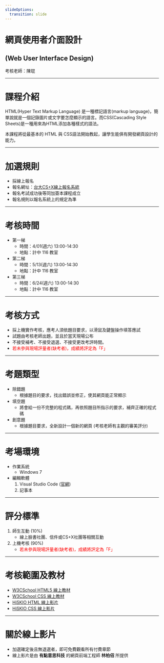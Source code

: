 ```yaml
---
slideOptions:
  transition: slide
---
```


# 網頁使用者介面設計 
## \(Web User Interface Design\)

考核老師：陳琨

---

# 課程介紹

HTML(Hyper Text Markup Language) 是一種標記語言(markup language)，簡單說就是一個記錄圖片或文字要怎麼顯示的語言。而CSS(Cascading Style Sheets)是一種用來為HTML添加各種樣式的語法。

本課程將從最基本的 HTML 與 CSS語法開始教起，讓學生能俱有開發網頁設計的能力。

---

# 加選規則

* 採線上報名
* 報名網址：[台大CS+X線上報名系統](https://csx.aca.ntu.edu.tw/course)
* 報名考試成功後等同加簽本課程成立
* 報名規則以報名系統上的規定為準

---

# 考核時間

* 第一梯 
    * 時間：4/01\(週六\) 13:00-14:30
    * 地點：計中 116 教室
* 第二梯 
    * 時間：5/13\(週六\) 13:00-14:30
    * 地點：計中 116 教室
* 第三梯 
    * 時間：6/24\(週六\) 13:00-14:30
    * 地點：計中 116 教室

---

# 考核方式

* 採上機實作考核，應考人須依題目要求，以滑鼠及鍵盤操作填答應試
* 試題由考核老師出題，並且於當天現場公布
* 不接受補考、不接受退選、不接受更改考評時間。
* <font color="red">若未參與現場評量者(缺考者)，成績將評定為「F」</font>

---

# 考題類型

* 除錯題
    * 根據題目的要求，找出錯誤並修正，使其網頁能正常顯示
* 填空題
    * 將會給一份不完整的程式碼，再依照題目所指示的要求，補齊正確的程式碼
* 創意題
    * 根據題目要求，全新設計一個新的網頁 \(考核老師有主觀的審美評分\)

---

# 考場環境

* 作業系統
    * Windows 7
* 編輯軟體
    1. Visual Studio Code ([官網](https://code.visualstudio.com/))
    2. 記事本

---

# 評分標準

1. 師生互動 \(10%\)
    * 線上臉書社團、信件或CS+X社團等相關互動
2. 上機考核 \(90%\)
    * <font color="red">若未參與現場評量者(缺考者)，成績將評定為「F」</font>

---

# 考核範圍及教材

* [W3CSchool HTML5 線上教材](http://www.w3schools.com/html/)
* [W3CSchool CSS 線上教材](http://www.w3schools.com/css/default.asp)
* [HiSKIO HTML 線上影片](https://hiskio.com/course/48)
* [HiSKIO CSS 線上影片](https://hiskio.com/course/40)

----

# 關於線上影片

* 加選確定後且無退選者，即可免費觀看所有付費章節
* 線上影片是由 **有點意思科技** 的網頁前端工程師 **林柏佋** 所提供

